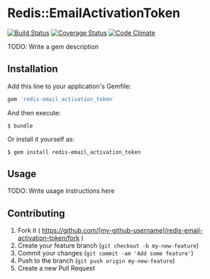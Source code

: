 # Redis::EmailActivationToken

[![Build Status](https://travis-ci.org/onigra/redis-email_activation_token.svg?branch=master)](https://travis-ci.org/onigra/redis-email_activation_token) [![Coverage Status](https://coveralls.io/repos/onigra/redis-email_activation_token/badge.png?branch=master)](https://coveralls.io/r/onigra/redis-email_activation_token?branch=master) [![Code Climate](https://codeclimate.com/github/onigra/redis-email_activation_token/badges/gpa.svg)](https://codeclimate.com/github/onigra/redis-email_activation_token)

TODO: Write a gem description

## Installation

Add this line to your application's Gemfile:

```ruby
gem 'redis-email_activation_token'
```

And then execute:

    $ bundle

Or install it yourself as:

    $ gem install redis-email_activation_token

## Usage

TODO: Write usage instructions here

## Contributing

1. Fork it ( https://github.com/[my-github-username]/redis-email-activation-token/fork )
2. Create your feature branch (`git checkout -b my-new-feature`)
3. Commit your changes (`git commit -am 'Add some feature'`)
4. Push to the branch (`git push origin my-new-feature`)
5. Create a new Pull Request
